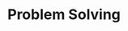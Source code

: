 ---
layout: list    # list 고정이다. _layout 폴더의 list.html을 쓴다는 말인듯?
title: Problem Solving # 들어가면 나오는 게시판 제목이다.
slug: Problem Solving
# slug는  공식 홈페이지에서는 식별값이라고 한다. 중요.
# 나는 그냥 (게시판 글 dir 이름, _featured_categories에 md파일명 다 맞췄다. 

description: >
  알고리즘, 문제 풀이 카테고리
sitemap: false
---